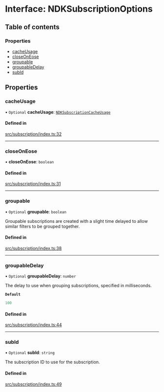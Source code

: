 # Interface: NDKSubscriptionOptions

## Table of contents

### Properties

- [cacheUsage](../wiki/NDKSubscriptionOptions#cacheusage)
- [closeOnEose](../wiki/NDKSubscriptionOptions#closeoneose)
- [groupable](../wiki/NDKSubscriptionOptions#groupable)
- [groupableDelay](../wiki/NDKSubscriptionOptions#groupabledelay)
- [subId](../wiki/NDKSubscriptionOptions#subid)

## Properties

### cacheUsage

• `Optional` **cacheUsage**: [`NDKSubscriptionCacheUsage`](../wiki/NDKSubscriptionCacheUsage)

#### Defined in

[src/subscription/index.ts:32](https://github.com/nostr-dev-kit/ndk/blob/1f6f222/src/subscription/index.ts#L32)

___

### closeOnEose

• **closeOnEose**: `boolean`

#### Defined in

[src/subscription/index.ts:31](https://github.com/nostr-dev-kit/ndk/blob/1f6f222/src/subscription/index.ts#L31)

___

### groupable

• `Optional` **groupable**: `boolean`

Groupable subscriptions are created with a slight time
delayed to allow similar filters to be grouped together.

#### Defined in

[src/subscription/index.ts:38](https://github.com/nostr-dev-kit/ndk/blob/1f6f222/src/subscription/index.ts#L38)

___

### groupableDelay

• `Optional` **groupableDelay**: `number`

The delay to use when grouping subscriptions, specified in milliseconds.

**`Default`**

```ts
100
```

#### Defined in

[src/subscription/index.ts:44](https://github.com/nostr-dev-kit/ndk/blob/1f6f222/src/subscription/index.ts#L44)

___

### subId

• `Optional` **subId**: `string`

The subscription ID to use for the subscription.

#### Defined in

[src/subscription/index.ts:49](https://github.com/nostr-dev-kit/ndk/blob/1f6f222/src/subscription/index.ts#L49)
